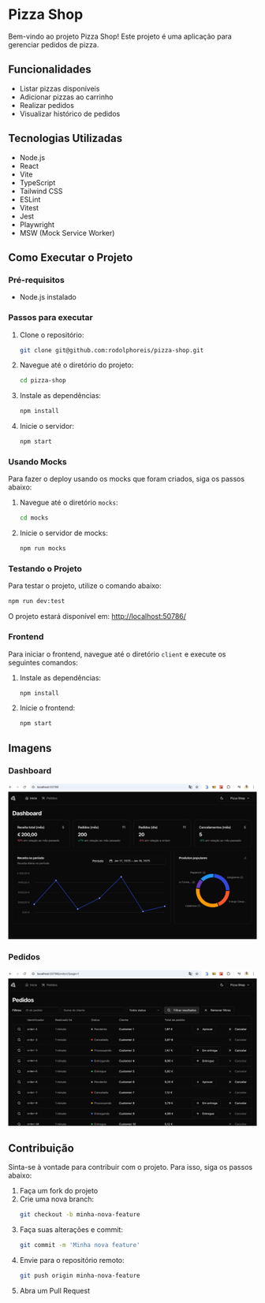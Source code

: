 # Pizza Shop

Bem-vindo ao projeto Pizza Shop! Este projeto é uma aplicação para gerenciar pedidos de pizza.

## Funcionalidades

- Listar pizzas disponíveis
- Adicionar pizzas ao carrinho
- Realizar pedidos
- Visualizar histórico de pedidos

## Tecnologias Utilizadas

- Node.js
- React
- Vite
- TypeScript
- Tailwind CSS
- ESLint
- Vitest
- Jest
- Playwright
- MSW (Mock Service Worker)

## Como Executar o Projeto

### Pré-requisitos

- Node.js instalado

### Passos para executar

1. Clone o repositório:
   ```bash
   git clone git@github.com:rodolphoreis/pizza-shop.git
   ```
2. Navegue até o diretório do projeto:
   ```bash
   cd pizza-shop
   ```
3. Instale as dependências:
   ```bash
   npm install
   ```
4. Inicie o servidor:
   ```bash
   npm start
   ```

### Usando Mocks

Para fazer o deploy usando os mocks que foram criados, siga os passos abaixo:

1. Navegue até o diretório `mocks`:
   ```bash
   cd mocks
   ```
2. Inicie o servidor de mocks:
   ```bash
   npm run mocks
   ```

### Testando o Projeto

Para testar o projeto, utilize o comando abaixo:

```bash
npm run dev:test
```

O projeto estará disponível em: [http://localhost:50786/](http://localhost:50786/)

### Frontend

Para iniciar o frontend, navegue até o diretório `client` e execute os seguintes comandos:

1. Instale as dependências:
   ```bash
   npm install
   ```
2. Inicie o frontend:
   ```bash
   npm start
   ```

## Imagens

### Dashboard

![Dashboard](./public/dashboard.png)

### Pedidos

![Pedidos](./public/pedidos.png)

## Contribuição

Sinta-se à vontade para contribuir com o projeto. Para isso, siga os passos abaixo:

1. Faça um fork do projeto
2. Crie uma nova branch:
   ```bash
   git checkout -b minha-nova-feature
   ```
3. Faça suas alterações e commit:
   ```bash
   git commit -m 'Minha nova feature'
   ```
4. Envie para o repositório remoto:
   ```bash
   git push origin minha-nova-feature
   ```
5. Abra um Pull Request
